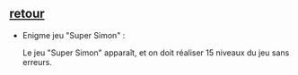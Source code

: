 ## [retour](/Ressources/Enigmes.md)

- Enigme jeu "Super Simon" :
  
  Le jeu "Super Simon" apparaît, et on doit réaliser 15 niveaux du jeu sans erreurs.

[](/Images/IMG_1556.PNG)

